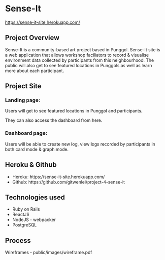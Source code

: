 # Sense-It
https://sense-it-site.herokuapp.com/

## Project Overview
Sense-It is a community-based art project based in Punggol. Sense-It site is a web application that allows workshop faciliators to record & visualise environment data collected by participants from this neighbourhood. The public will also get to see featured locations in Punggols as well as learn more about each participant.

## Project Site 

### Landing page:
<p> Users will get to see featured locations in Punggol and participants. </p>
<p> They can also access the dashboard from here. </p>

### Dashboard page:
<p> Users will be able to create new log, view logs recorded by participants in both card mode & graph mode. </p>


## Heroku & Github
<ul>
  <li> Heroku: https://sense-it-site.herokuapp.com/ </li>
  <li> Github: https://github.com/gitwenlei/project-4-sense-it </li>
</ul>

## Technologies used
<ul>
  <li> Ruby on Rails </li>
  <li> ReactJS </li>
  <li> NodeJS - webpacker </li>
  <li> PostgreSQL </li>
</ul>

## Process
Wireframes - public/images/wireframe.pdf
